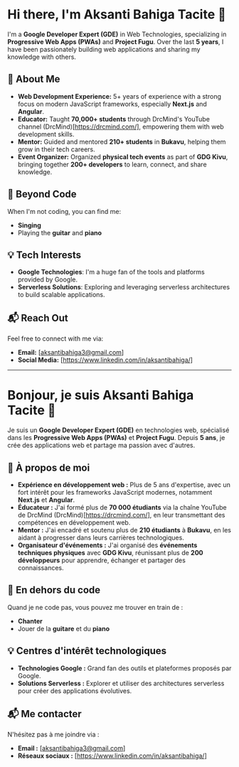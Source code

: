 # Hi there, I'm Aksanti Bahiga Tacite 👋

I'm a **Google Developer Expert (GDE)** in Web Technologies, specializing in **Progressive Web Apps (PWAs)** and **Project Fugu**. Over the last **5 years**, I have been passionately building web applications and sharing my knowledge with others.

## 🌟 About Me
- **Web Development Experience:** 5+ years of experience with a strong focus on modern JavaScript frameworks, especially **Next.js** and **Angular**.
- **Educator:** Taught **70,000+ students** through DrcMind's YouTube channel (DrcMind)[https://drcmind.com/], empowering them with web development skills.
- **Mentor:** Guided and mentored **210+ students** in **Bukavu**, helping them grow in their tech careers.
- **Event Organizer:** Organized **physical tech events** as part of **GDG Kivu**, bringing together **200+ developers** to learn, connect, and share knowledge.

## 🎸 Beyond Code
When I'm not coding, you can find me:
- **Singing**
- Playing the **guitar** and **piano**

## 💡 Tech Interests
- **Google Technologies**: I'm a huge fan of the tools and platforms provided by Google.
- **Serverless Solutions**: Exploring and leveraging serverless architectures to build scalable applications.

## 📬 Reach Out
Feel free to connect with me via:
- **Email:** [aksantibahiga3@gmail.com]
- **Social Media:** [https://www.linkedin.com/in/aksantibahiga/]



---

# Bonjour, je suis Aksanti Bahiga Tacite 👋

Je suis un **Google Developer Expert (GDE)** en technologies web, spécialisé dans les **Progressive Web Apps (PWAs)** et **Project Fugu**. Depuis **5 ans**, je crée des applications web et partage ma passion avec d'autres.

## 🌟 À propos de moi
- **Expérience en développement web :** Plus de 5 ans d'expertise, avec un fort intérêt pour les frameworks JavaScript modernes, notamment **Next.js** et **Angular**.
- **Éducateur :** J'ai formé plus de **70 000 étudiants** via la chaîne YouTube de DrcMind (DrcMind)[https://drcmind.com/], en leur transmettant des compétences en développement web.
- **Mentor :** J'ai encadré et soutenu plus de **210 étudiants** à **Bukavu**, en les aidant à progresser dans leurs carrières technologiques.
- **Organisateur d'événements :** J'ai organisé des **événements techniques physiques** avec **GDG Kivu**, réunissant plus de **200 développeurs** pour apprendre, échanger et partager des connaissances.

## 🎸 En dehors du code
Quand je ne code pas, vous pouvez me trouver en train de :
- **Chanter**
- Jouer de la **guitare** et du **piano**

## 💡 Centres d'intérêt technologiques
- **Technologies Google :** Grand fan des outils et plateformes proposés par Google.
- **Solutions Serverless :** Explorer et utiliser des architectures serverless pour créer des applications évolutives.

## 📬 Me contacter
N'hésitez pas à me joindre via :
- **Email :** [aksantibahiga3@gmail.com]
- **Réseaux sociaux :** [https://www.linkedin.com/in/aksantibahiga/]


